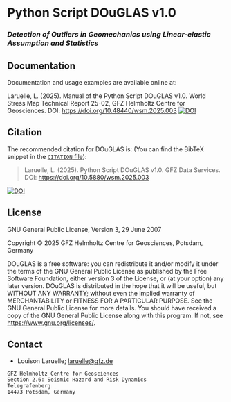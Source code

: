 # Python Script DOuGLAS v1.0
### *Detection of Outliers in Geomechanics using Linear-elastic Assumption and Statistics*


## Documentation

Documentation and usage examples are available online at:

Laruelle, L. (2025). Manual of the Python Script DOuGLAS v1.0. World Stress Map Technical Report 25-02,  GFZ Helmholtz Centre for Geosciences.
DOI: https://doi.org/10.48440/wsm.2025.003 [![DOI](https://img.shields.io/badge/DOI-10.48440%2Fwsm.2025.003-blue.svg)](https://doi.org/10.48440/wsm.2025.003)

## Citation
The recommended citation for DOuGLAS is: (You can find the BibTeX snippet in the
[`CITATION` file](CITATION.bib)):

> Laruelle, L. (2025). Python Script DOuGLAS v1.0. GFZ Data Services. DOI: https://doi.org/10.5880/wsm.2025.003


[![DOI](https://img.shields.io/badge/DOI-10.5880%2Fwsm.2025.003-blue.svg)](https://doi.org/10.5880/wsm.2025.003)

## License 
GNU General Public License, Version 3, 29 June 2007

Copyright © 2025 GFZ Helmholtz Centre for Geosciences, Potsdam, Germany

DOuGLAS is a free software: you can redistribute it and/or modify it under the terms of the GNU General Public License as published by the Free Software Foundation, either version 3 of the License, or (at your option) any later version.
DOuGLAS is distributed in the hope that it will be useful, but WITHOUT ANY WARRANTY; without even the implied warranty of MERCHANTABILITY or FITNESS FOR A PARTICULAR PURPOSE. See the GNU General Public License for more details.
You should have received a copy of the GNU General Public License along with this program. If not, see <https://www.gnu.org/licenses/>.

## Contact
* Louison Laruelle;
  laruelle@gfz.de

```
GFZ Helmholtz Centre for Geosciences 
Section 2.6: Seismic Hazard and Risk Dynamics
Telegrafenberg
14473 Potsdam, Germany
```
